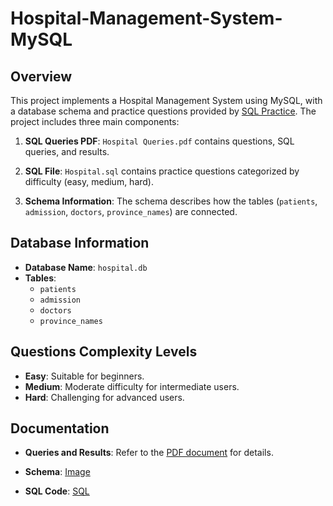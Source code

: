 # Hospital-Management-System-MySQL

## Overview

This project implements a Hospital Management System using MySQL, with a database schema and practice questions provided by [SQL Practice](https://www.sql-practice.com/). The project includes three main components:

1. **SQL Queries PDF**: `Hospital Queries.pdf` contains questions, SQL queries, and results.

2. **SQL File**: `Hospital.sql` contains practice questions categorized by difficulty (easy, medium, hard).

3. **Schema Information**: The schema describes how the tables (`patients`, `admission`, `doctors`, `province_names`) are connected.

## Database Information

- **Database Name**: `hospital.db`
- **Tables**:
  - `patients`
  - `admission`
  - `doctors`
  - `province_names`

## Questions Complexity Levels

  - **Easy**: Suitable for beginners.
  - **Medium**: Moderate difficulty for intermediate users.
  - **Hard**: Challenging for advanced users.

## Documentation

- **Queries and Results**: Refer to the [PDF document](Hospital%20Queries.pdf) for details.

- **Schema**: [Image](Schema.png)

- **SQL Code**: [SQL](Hospital.sql)
